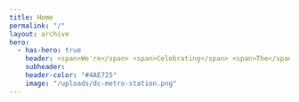 ```yaml
---
title: Home
permalink: "/"
layout: archive
hero:
  - has-hero: true
    header: <span>We're</span> <span>Celebrating</span> <span>The</span> <span>Voices</span> <span>of</span> <span>DC's</span> <span>Creative</span> <span>Community</span>
    subheader:
    header-color: "#4AE725"
    image: "/uploads/dc-metro-station.png"
---
```

